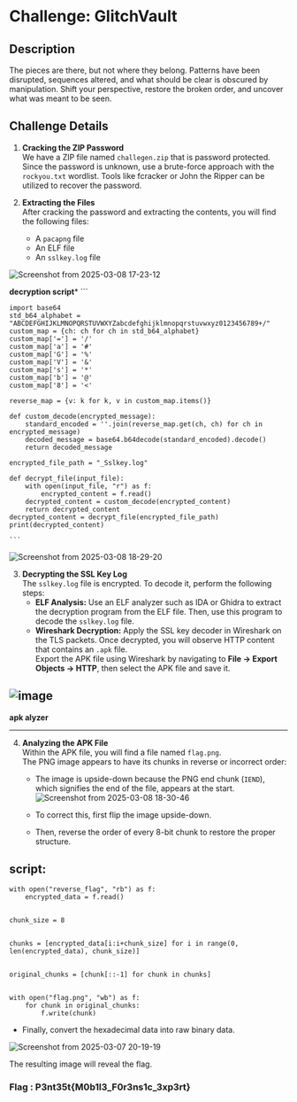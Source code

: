 # Challenge:  GlitchVault

## Description 

The pieces are there, but not where they belong. Patterns have been disrupted, sequences altered, and what should be clear is obscured by manipulation. Shift your perspective, restore the broken order, and uncover what was meant to be seen.

## Challenge Details

1. **Cracking the ZIP Password**  
   We have a ZIP file named `challegen.zip` that is password protected. Since the password is unknown, use a brute-force approach with the `rockyou.txt` wordlist. Tools like fcracker or John the Ripper can be utilized to recover the password.

2. **Extracting the Files**  
   After cracking the password and extracting the contents, you will find the following files:
   - A `pacapng` file
   - An ELF file
   - An `sslkey.log` file

![Screenshot from 2025-03-08 17-23-12](https://github.com/user-attachments/assets/fffaaa58-68dd-49ba-a62a-28f70805a88a)

  **decryption script***
    ```

    import base64
    std_b64_alphabet = "ABCDEFGHIJKLMNOPQRSTUVWXYZabcdefghijklmnopqrstuvwxyz0123456789+/"
    custom_map = {ch: ch for ch in std_b64_alphabet}
    custom_map['='] = '/'  
    custom_map['a'] = '#'
    custom_map['G'] = '%'
    custom_map['V'] = '&'
    custom_map['s'] = '*'
    custom_map['b'] = '@'
    custom_map['8'] = '<'
    
    reverse_map = {v: k for k, v in custom_map.items()}
    
    def custom_decode(encrypted_message):
        standard_encoded = ''.join(reverse_map.get(ch, ch) for ch in encrypted_message)
        decoded_message = base64.b64decode(standard_encoded).decode()
        return decoded_message

    encrypted_file_path = "_Sslkey.log"
    
    def decrypt_file(input_file):
        with open(input_file, "r") as f:
            encrypted_content = f.read()
        decrypted_content = custom_decode(encrypted_content)
        return decrypted_content
    decrypted_content = decrypt_file(encrypted_file_path)
    print(decrypted_content)
    
    ```
![Screenshot from 2025-03-08 18-29-20](https://github.com/user-attachments/assets/f3d4317c-a93c-4067-9006-4448f41def0b)


3. **Decrypting the SSL Key Log**  
   The `sslkey.log` file is encrypted. To decode it, perform the following steps:
   - **ELF Analysis:** Use an ELF analyzer such as IDA or Ghidra to extract the decryption program from the ELF file. Then, use this program to decode the `sslkey.log` file.
   - **Wireshark Decryption:** Apply the SSL key decoder in Wireshark on the TLS packets. Once decrypted, you will observe HTTP content that contains an `.apk` file.  
     Export the APK file using Wireshark by navigating to **File → Export Objects → HTTP**, then select the APK file and save it.


![image](https://github.com/user-attachments/assets/eeb038a2-0c4d-45e2-8f9c-b7b963f4de8b)
---

**apk alyzer**

---

4. **Analyzing the APK File**  
   Within the APK file, you will find a file named `flag.png`.  
   The PNG image appears to have its chunks in reverse or incorrect order:
   - The image is upside-down because the PNG end chunk (`IEND`), which signifies the end of the file, appears at the start.
![Screenshot from 2025-03-08 18-30-46](https://github.com/user-attachments/assets/1cbc2207-e24a-4c3a-9cde-8a1ee899842f)

   - To correct this, first flip the image upside-down.
   - Then, reverse the order of every 8-bit chunk to restore the proper structure.
     
## script:
```
with open("reverse_flag", "rb") as f:
    encrypted_data = f.read()


chunk_size = 8


chunks = [encrypted_data[i:i+chunk_size] for i in range(0, len(encrypted_data), chunk_size)]


original_chunks = [chunk[::-1] for chunk in chunks]


with open("flag.png", "wb") as f:
    for chunk in original_chunks:
        f.write(chunk) 

```
   - Finally, convert the hexadecimal data into raw binary data.

![Screenshot from 2025-03-07 20-19-19](https://github.com/user-attachments/assets/872792da-b980-487c-bec3-bb17b17b38ab)

The resulting image will reveal the flag.

### Flag : P3nt35t{M0b1l3_F0r3ns1c_3xp3rt}
